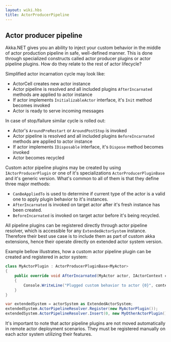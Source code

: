 ```yaml
---
layout: wiki.hbs
title: ActorProducerPipeline
---
```

## Actor producer pipeline

Akka.NET gives you an ability to inject your custom behavior in the middle of actor production pipeline in safe, well-defined manner. This is done through specialized constructs called actor producer plugins or actor pipeline plugins. How do they relate to the rest of actor lifecycle?

Simplified actor incarnation cycle may look like:

- ActorCell creates new actor instance
- Actor pipeline is resolved and all included plugins `AfterIncarnated` methods are applied to actor instance
- If actor implements `InitializableActor` interface, it's `Init` method becomes invoked
- Actor is ready to serve incoming messages

In case of stop/failure similar cycle is rolled out:

- Actor's `AroundPreRestart` or `AroundPostStop` is invoked
- Actor pipeline is resolved and all included plugins `BeforeIncarnated` methods are applied to actor instance
- If actor implements `IDisposable` interface, it's `Dispose` method becomes invoked
- Actor becomes recycled

Custom actor pipeline plugins may be created by using `IActorProducerPlugin` or one of it's specializations `ActorProducerPluginBase` and it's generic version. What's common to all of them is that they define three major methods:

- `CanBeAppliedTo` is used to determine if current type of the actor is a valid one to apply plugin behavior to it's instances.
- `AfterIncarnated` is invoked on target actor after it's fresh instance has been created.
- `BeforeIncarnated` is invoked on target actor before it's being recycled.

All pipeline plugins can be registered directly through actor pipeline resolver, which is accessible for any `ExtendedActorSystem` instance. Therefore their best use case is to include them as part of custom akka extensions, hence their operate directly on extended actor system version.

Example bellow illustrates, how a custom actor pipeline plugin can be created and registered in actor system:

```csharp
class MyActorPlugin : ActorProducerPluginBase<MyActor>
{
	public override void AfterIncarnated(MyActor actor, IActorContext context)
	{
		Console.WriteLine("Plugged custom behavior to actor {0}", context.Self.Path);
	}
}

var extendedSystem = actorSystem as ExtendedActorSystem;
extendedSystem.ActorPipelineResolver.Register(new MyActorPlugin());
extendedSystem.ActorPipelineResolver.Insert(0, new MyOtherActorPlugin());
```

It's important to note that actor pipeline plugins are not moved automatically in remote actor deployment scenarios. They must be registered manually on each actor system utilizing their features.
